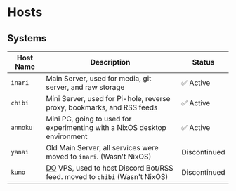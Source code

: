 # Hosts

## Systems

| Host Name  | Description                                                                                                 | Status       |
| ---------- | ----------------------------------------------------------------------------------------------------------- | ------------ |
| `inari`    | Main Server, used for media, git server, and raw storage                                                    | ✅ Active    |
| `chibi`    | Mini Server, used for Pi-hole, reverse proxy, bookmarks, and RSS feeds                                      | ✅ Active    |
| `anmoku`   | Mini PC, going to used for experimenting with a NixOS desktop environment                                   | ✅ Active    |
| `yanai`    | Old Main Server, all services were moved to `inari`. (Wasn't NixOS)                                         | Discontinued |
| `kumo`     | [DO](https://www.digitalocean.com/) VPS, used to host Discord Bot/RSS feed. moved to `chibi` (Wasn't NixOS) | Discontinued |

